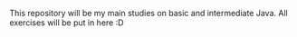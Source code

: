 This repository will be my main studies on basic and intermediate Java. All exercises will be put in here :D
